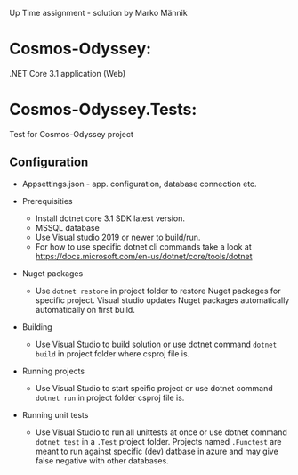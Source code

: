 Up Time assignment - solution by Marko Männik

# Cosmos-Odyssey:
.NET Core 3.1 application (Web)

# Cosmos-Odyssey.Tests:
Test for Cosmos-Odyssey project

## Configuration
* Appsettings.json - app. configuration, database connection etc.

* Prerequisities
    * Install dotnet core 3.1 SDK latest version.
	* MSSQL database
    * Use Visual studio 2019 or newer to build/run.
    * For how to use specific dotnet cli commands take a look at <https://docs.microsoft.com/en-us/dotnet/core/tools/dotnet>

* Nuget packages
    * Use `dotnet restore` in project folder to restore Nuget packages for specific project. Visual studio updates Nuget packages automatically automatically on first build.
	
* Building
    * Use Visual Studio to build solution or use dotnet command `dotnet build` in project folder where csproj file is.

* Running projects
    * Use Visual Studio to start speific project or use dotnet command `dotnet run` in project folder csproj file is.

* Running unit tests
    * Use Visual Studio to run all unittests at once or use dotnet command  `dotnet test` in a `.Test` project folder. Projects named `.Functest` are meant to run against specific (dev) datbase in azure and may give false negative with other databases.

